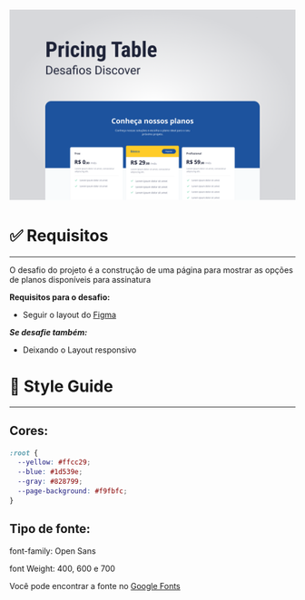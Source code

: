 <h1 align="center">
  <img alt="Capa" title="Capa" src="./assets/images/capa.png" />
</h1>

# ✅ **Requisitos**

---

O desafio do projeto é a construção de uma página para mostrar as opções de planos disponíveis para assinatura

**Requisitos para o desafio:**

- Seguir o layout do [Figma](https://www.figma.com/file/sSq019RDznSm3eyZoo3OHc/DD-Pricing-Table/duplicate/)

**_Se desafie também:_**

- Deixando o Layout responsivo

# 🎨 Style Guide

---

## **Cores:**

```css
:root {
  --yellow: #ffcc29;
  --blue: #1d539e;
  --gray: #828799;
  --page-background: #f9fbfc;
}
```

## **Tipo de fonte:**

font-family: Open Sans

font Weight: 400, 600 e 700

Você pode encontrar a fonte no [Google Fonts](https://fonts.google.com/)
